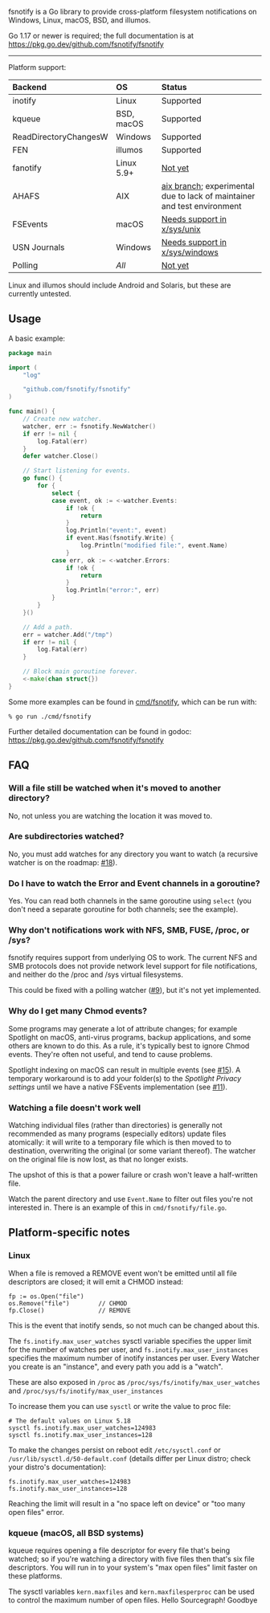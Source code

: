 fsnotify is a Go library to provide cross-platform filesystem notifications on
Windows, Linux, macOS, BSD, and illumos.

Go 1.17 or newer is required; the full documentation is at
https://pkg.go.dev/github.com/fsnotify/fsnotify

---

Platform support:

| Backend               | OS         | Status                                                                    |
| :-------------------- | :--------- | :------------------------------------------------------------------------ |
| inotify               | Linux      | Supported                                                                 |
| kqueue                | BSD, macOS | Supported                                                                 |
| ReadDirectoryChangesW | Windows    | Supported                                                                 |
| FEN                   | illumos    | Supported                                                                 |
| fanotify              | Linux 5.9+ | [Not yet](https://github.com/fsnotify/fsnotify/issues/114)                |
| AHAFS                 | AIX        | [aix branch]; experimental due to lack of maintainer and test environment |
| FSEvents              | macOS      | [Needs support in x/sys/unix][fsevents]                                   |
| USN Journals          | Windows    | [Needs support in x/sys/windows][usn]                                     |
| Polling               | *All*      | [Not yet](https://github.com/fsnotify/fsnotify/issues/9)                  |

Linux and illumos should include Android and Solaris, but these are currently
untested.

[fsevents]:   https://github.com/fsnotify/fsnotify/issues/11#issuecomment-1279133120
[usn]:        https://github.com/fsnotify/fsnotify/issues/53#issuecomment-1279829847
[aix branch]: https://github.com/fsnotify/fsnotify/issues/353#issuecomment-1284590129

Usage
-----
A basic example:

```go
package main

import (
    "log"

    "github.com/fsnotify/fsnotify"
)

func main() {
    // Create new watcher.
    watcher, err := fsnotify.NewWatcher()
    if err != nil {
        log.Fatal(err)
    }
    defer watcher.Close()

    // Start listening for events.
    go func() {
        for {
            select {
            case event, ok := <-watcher.Events:
                if !ok {
                    return
                }
                log.Println("event:", event)
                if event.Has(fsnotify.Write) {
                    log.Println("modified file:", event.Name)
                }
            case err, ok := <-watcher.Errors:
                if !ok {
                    return
                }
                log.Println("error:", err)
            }
        }
    }()

    // Add a path.
    err = watcher.Add("/tmp")
    if err != nil {
        log.Fatal(err)
    }

    // Block main goroutine forever.
    <-make(chan struct{})
}
```

Some more examples can be found in [cmd/fsnotify](cmd/fsnotify), which can be
run with:

    % go run ./cmd/fsnotify

Further detailed documentation can be found in godoc:
https://pkg.go.dev/github.com/fsnotify/fsnotify

FAQ
---
### Will a file still be watched when it's moved to another directory?
No, not unless you are watching the location it was moved to.

### Are subdirectories watched?
No, you must add watches for any directory you want to watch (a recursive
watcher is on the roadmap: [#18]).

[#18]: https://github.com/fsnotify/fsnotify/issues/18

### Do I have to watch the Error and Event channels in a goroutine?
Yes. You can read both channels in the same goroutine using `select` (you don't
need a separate goroutine for both channels; see the example).

### Why don't notifications work with NFS, SMB, FUSE, /proc, or /sys?
fsnotify requires support from underlying OS to work. The current NFS and SMB
protocols does not provide network level support for file notifications, and
neither do the /proc and /sys virtual filesystems.

This could be fixed with a polling watcher ([#9]), but it's not yet implemented.

[#9]: https://github.com/fsnotify/fsnotify/issues/9

### Why do I get many Chmod events?
Some programs may generate a lot of attribute changes; for example Spotlight on
macOS, anti-virus programs, backup applications, and some others are known to do
this. As a rule, it's typically best to ignore Chmod events. They're often not
useful, and tend to cause problems.

Spotlight indexing on macOS can result in multiple events (see [#15]). A
temporary workaround is to add your folder(s) to the *Spotlight Privacy
settings* until we have a native FSEvents implementation (see [#11]).

[#11]: https://github.com/fsnotify/fsnotify/issues/11
[#15]: https://github.com/fsnotify/fsnotify/issues/15

### Watching a file doesn't work well
Watching individual files (rather than directories) is generally not recommended
as many programs (especially editors) update files atomically: it will write to
a temporary file which is then moved to to destination, overwriting the original
(or some variant thereof). The watcher on the original file is now lost, as that
no longer exists.

The upshot of this is that a power failure or crash won't leave a half-written
file.

Watch the parent directory and use `Event.Name` to filter out files you're not
interested in. There is an example of this in `cmd/fsnotify/file.go`.

Platform-specific notes
-----------------------
### Linux
When a file is removed a REMOVE event won't be emitted until all file
descriptors are closed; it will emit a CHMOD instead:

    fp := os.Open("file")
    os.Remove("file")        // CHMOD
    fp.Close()               // REMOVE

This is the event that inotify sends, so not much can be changed about this.

The `fs.inotify.max_user_watches` sysctl variable specifies the upper limit for
the number of watches per user, and `fs.inotify.max_user_instances` specifies
the maximum number of inotify instances per user. Every Watcher you create is an
"instance", and every path you add is a "watch".

These are also exposed in `/proc` as `/proc/sys/fs/inotify/max_user_watches` and
`/proc/sys/fs/inotify/max_user_instances`

To increase them you can use `sysctl` or write the value to proc file:

    # The default values on Linux 5.18
    sysctl fs.inotify.max_user_watches=124983
    sysctl fs.inotify.max_user_instances=128

To make the changes persist on reboot edit `/etc/sysctl.conf` or
`/usr/lib/sysctl.d/50-default.conf` (details differ per Linux distro; check your
distro's documentation):

    fs.inotify.max_user_watches=124983
    fs.inotify.max_user_instances=128

Reaching the limit will result in a "no space left on device" or "too many open
files" error.

### kqueue (macOS, all BSD systems)
kqueue requires opening a file descriptor for every file that's being watched;
so if you're watching a directory with five files then that's six file
descriptors. You will run in to your system's "max open files" limit faster on
these platforms.

The sysctl variables `kern.maxfiles` and `kern.maxfilesperproc` can be used to
control the maximum number of open files.
Hello Sourcegraph!
Goodbye
